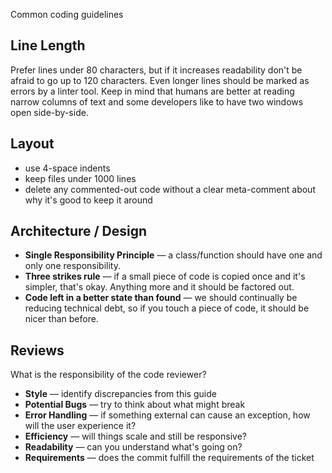 
Common coding guidelines

## Line Length

Prefer lines under 80 characters, but if it increases readability don't be
afraid to go up to 120 characters. Even longer lines should be marked as errors
by a linter tool. Keep in mind that humans are better at reading narrow columns
of text and some developers like to have two windows open side-by-side.

## Layout

- use 4-space indents
- keep files under 1000 lines
- delete any commented-out code without a clear meta-comment about why it's
  good to keep it around

## Architecture / Design

- **Single Responsibility Principle** — a class/function should have one and
  only one responsibility.
- **Three strikes rule** — if a small piece of code is copied once and it's
  simpler, that's okay. Anything more and it should be factored out.
- **Code left in a better state than found** — we should continually be
  reducing technical debt, so if you touch a piece of code, it should be nicer
  than before.

## Reviews

What is the responsibility of the code reviewer?

- **Style** — identify discrepancies from this guide
- **Potential Bugs** — try to think about what might break
- **Error Handling** — if something external can cause an exception, how will
  the user experience it?
- **Efficiency** — will things scale and still be responsive?
- **Readability** — can you understand what's going on?
- **Requirements** — does the commit fulfill the requirements of the ticket
